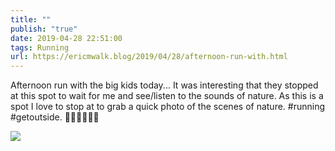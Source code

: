 ```yaml
---
title: ""
publish: "true"
date: 2019-04-28 22:51:00
tags: Running
url: https://ericmwalk.blog/2019/04/28/afternoon-run-with.html
---
```


Afternoon run with the big kids today... It was interesting that they stopped at this spot to wait for me and see/listen to the sounds of nature. As this is a spot I love to stop at to grab a quick photo of the scenes of nature. #running #getoutside. 🏃‍♂️🚴‍♀️🚴‍♂️

![](https://ericmwalk.blog/uploads/2022/8179c5885e.jpg)